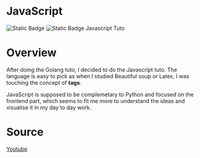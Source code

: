 # JavaScript

![Static Badge](https://img.shields.io/badge/JavaScript-yellow) 
![Static Badge](https://img.shields.io/badge/HTML-white)
Javascript Tuto


# Overview

After doing the Golang tuto, I decided to do the Javascript tuto. 
The language is easy to pick as when I studied Beautiful soup or Latex, I was touching the concept of **tags**.

JavaScript is supposed to be complemetary to Python and focused on the frontend part, which seems to fit me more to understand the ideas and visualise it in my day to day work.

# Source
[Youtube](https://www.youtube.com/watch?v=JcKse_OhnfQ&list=PLzMcBGfZo4-njtc5xy3qli4cN2zlKsoxd&index=6)
